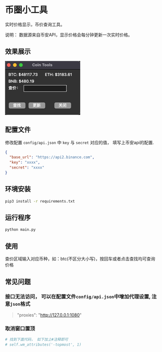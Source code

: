 # 币圈小工具


实时价格显示，币价查询工具。

说明：
数据源来自币安API，显示价格会每分钟更新一次实时价格。

## 效果展示

![img.png](./assets/img.png)

## 配置文件

修改配置 `config/api.json` 中 `key` 与 `secret` 对应的值， 填写上币安api的配置.

```json
{
  "base_url": "https://api2.binance.com",
  "key": "xxxx",
  "secret": "xxxx"
}
```

## 环境安装

```bash
pip3 install -r requirements.txt
```

## 运行程序

```bash
python main.py
```

## 使用

查价区域输入对应币种，如：btc(不区分大小写)，按回车或者点击查找均可查询价格


## 常见问题

### 接口无法访问， 可以在配置文件`config/api.json`中增加代理设置, 注意`json`格式

> "proxies": "http://127.0.0.1:1080"

### 取消窗口置顶

```python
# 找到下面代码， 如下加上#注释即可
# self.wm_attributes('-topmost', 1)
```



